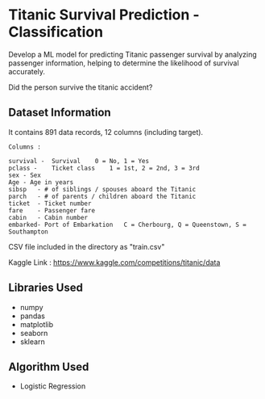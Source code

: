 # Titanic Survival Prediction - Classification
Develop a ML model for predicting Titanic passenger survival by analyzing passenger information, helping to determine the likelihood of survival accurately.

Did the person survive the titanic accident?
## Dataset Information

It contains 891 data records, 12 columns (including target).

```
Columns :

survival -	Survival	0 = No, 1 = Yes
pclass -	Ticket class	1 = 1st, 2 = 2nd, 3 = 3rd
sex	- Sex	
Age	- Age in years	
sibsp	- # of siblings / spouses aboard the Titanic	
parch	- # of parents / children aboard the Titanic	
ticket	- Ticket number	
fare	- Passenger fare	
cabin	- Cabin number	
embarked- Port of Embarkation	C = Cherbourg, Q = Queenstown, S = Southampton
```
CSV file included in the directory as "train.csv"

Kaggle Link : https://www.kaggle.com/competitions/titanic/data

## Libraries Used

* numpy
* pandas
* matplotlib
* seaborn
* sklearn


## Algorithm Used

* Logistic Regression

